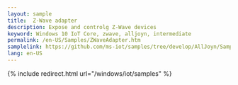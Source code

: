 ```yaml
---
layout: sample
title:  Z-Wave adapter
description: Expose and controlg Z-Wave devices
keyword: Windows 10 IoT Core, zwave, alljoyn, intermediate
permalink: /en-US/Samples/ZWaveAdapter.htm
samplelink: https://github.com/ms-iot/samples/tree/develop/AllJoyn/Samples/ZWaveAdapter
lang: en-US
---
```

{% include redirect.html url="/windows/iot/samples" %}
